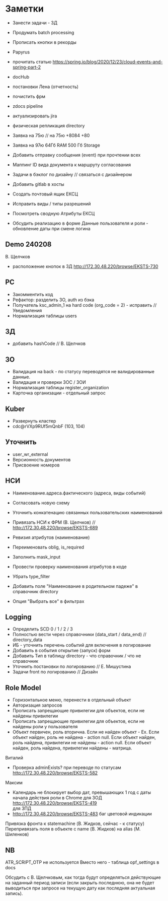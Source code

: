 # Заметки
* Занести задачи - ЗД
* Продумать batch processing
* Прописать кнопки в рекорды
* Papyrus

* прочитать статью
  https://spring.io/blog/2020/12/23/cloud-events-and-spring-part-2
* docHub
* постановки Лена (отчетность)
* почистить фрм
* zdocs pipeline
* актуализировать jira
* физическая репликация directory

* Заявка на 75ю // на 75ю +8084 +80
* Заявка на 97ю 64Гб RAM 500 Гб Storage
* Добавить отправку сообщения (event) при прочтении всех

* Маппинг ID вида документа к маршруту согласования
* Задачи в бэклог по дизайну // связаться с дизайнером
* Добавить gitlab в хосты
* Создать почтовый ящик ЕКСЦ

* Исправить виды / типы разрешений
* Посмотреть сводную Атрибуты ЕКСЦ
* Обсудить реализацию в форме Данные пользователя и роли - обновление даты при смене логина

## Demo 240208
В. Щелчков
- расположение кнопок в ЗД
  http://172.30.48.220/browse/EKSTS-730

## РС
* Закомментить код
* Рефактор: разделить ЗО, auth из бэка
* Получатель ksc_admin_1 на hard code (org_code = 2) - исправить // Уведомления
* Нормализация таблицы users

## ЗД
* добавить hashCode // В. Щелчков

## ЗО
* Валидация на back - по статусу переводятся не валидированные данные.
* Валидация и проверки ЗОС / ЗОИ
* Нормализация таблицы register_organization
* Карточка организации - отдельный запрос

## Kuber
* Развернуть кластер
* cdc@rVXp9RUf5mQnbF (103, 104)

## Уточнить
* user_wr_external
* Версионность документов
* Присвоение номеров

## НСИ
* Наименование.адреса.фактического (адреса, виды событий)
* Согласовать новую схему
* Уточнить конкатенацию связанных пользовательских наименований
* Привязать НСИ к ФРМ (В. Щелчков) // http://172.30.48.220/browse/EKSTS-689
* Ревизия атрибутов (наименование)
* Переименовать oblig, is_required
* Заполнить mask_input
* Провести проверку наименования атрибутов в коде
* Убрать type_filter

* Добавить поле "Наименование в родительном падеже" в справочник directory
* Опция "Выбрать все" в фильтрах

## Logging
* Определить SCD 0 / 1 / 2 / 3
* Полностью вести через справочники (data_start / data_end) // directory_data
* ИБ - уточнить перечень событий для включения в логирование
* Добавить в события открытие (запуск) форм
* Добавить Тип в таблицу directory - что справочник / что не справочник
* Уточнить постановки по логированию // Е. Мишустина
* Задачи front по логированию // Дизайн

## Role Model
* Горизонтальное меню, перенести в отдельный объект
* Авторизация запросов
* Прописать запрещающие привилегии для объектов, если не найдены привилегии
* Прописать запрещающие привилегии для объектов, если не найдены роли у пользователя
* Объект первичен, роль вторична.
  Если не найден объект - Ex.
     Если объект найден, роль не найдена - action null.
        Если объект найден, роль найдена, привилегии не найдены - action null.
           Если объект найден, роль найдена, привилегии найдены - матрица.

Виталий
* Проверка adminExists? при переводе по статусам
  http://172.30.48.220/browse/EKSTS-582 

Максим
* Календарь не блокирует выбор дат, превышающих 1 год с даты начала действия роли в Chrome
  для ЗОД
  http://172.30.48.220/browse/EKSTS-419  
  для ЗПД
* http://172.30.48.220/browse/EKSTS-483
  баг цветовой индикации

Привязка фронта к statemachine (В. Жидков, сейчас - к статусу)
Перепривязать поля в объекте с name (В. Жидков) на alias (М. Шиленков)

## NB
ATR_SCRIPT_OTP не используется
Вместо него - таблица opf_settings в docs

Обсудить с В. Щелчковым, как тогда будут определяться действующие на заданный период записи
(если закрыть последнюю, она не будет выводиться при запросе на текущую дату как последняя актуальная запись).
